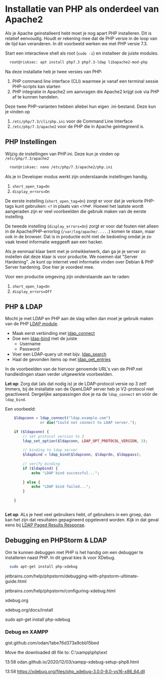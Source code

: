 # Installatie van PHP als onderdeel van Apache2

Als je Apache geinstalleerd hebt moet je nog apart PHP installeren. Dit is relatief eenvoudig. Houdt 
er rekening mee dat de PHP versie in de loop van de tijd kan veranderen. In dit voorbeeld werken
we met PHP versie 7.3.

Start een interactieve shell als root (`sudo -i`) en installeer de juiste modules.
```bash
  root@risksec: apt install php7.3 php7.3-ldap libapache2-mod-php
```

Na deze installatie heb je twee versies van PHP:
  1. PHP command line interface (CLI) waarmee je vanaf een terminal sessie PHP-scripts kan starten
  1. PHP integratie in Apache2 om aanvragen die Apache2 krijgt ook via PHP af te kunnen handelen.
  
Deze twee PHP-varianten hebben allebei hun eigen .ini-bestand. Deze kun je vinden op

  1. `/etc/php/7.3/cli/php.ini` voor de Command Line Interface
  1. `/etc/php/7.3/apache2` voor de PHP die in Apache geintegreerd is.
  
## PHP Instellingen
Wijzig de instellingen van PHP.ini. Deze kun je vinden op `/etc/php/7.3/apache2`

```bash
  root@risksec: nano /etc/php/7.3/apache2/php.ini
```

Als je in Developer modus werkt zijn onderstaande instellingen handig.
 1. `short_open_tag=On`
 1. `display_errors=On`

De eerste instelling (`short_open_tag=On`) zorgt er voor dat je verkorte PHP-tags kunt gebruiken: `<?` in plaats 
van `<?PHP`. Hoewel het laatste wordt aangeraden zijn er veel voorbeelden die gebruik maken
van de eerste instelling.

De tweede instelling (`display_errors=On`) zorgt er voor dat fouten niet alleen in de Apache/PHP-errorlog
(`/var/log/apache/.....`) komen te staan, maar ook in de browser. Dat is in productie echt niet de bedoeling
omdat je zo vaak teveel informatie weggeeft aan een hacker. 

Als je eenmaal klaar bent met je ontwikkelwerk, dan ga je je server zo instellen dat deze 
klaar is voor productie. We noemen dat "Server Hardening". Je kunt op internet veel
informatie vinden over Debian & PHP Server hardening. Doe hier je voordeel mee.

Voor een productie omgeving zijn onderstaande aan te raden:
 1. `short_open_tag=On`
 1. `display_errors=Off`

## PHP & LDAP
Mocht je met LDAP en PHP aan de slag willen dan moet je gebruik maken van de PHP 
[LDAP module](http://php.net/manual/en/book.ldap.php).

  * Maak eerst verbinding met [ldap_connect](http://php.net/manual/en/function.ldap-connect.php)
  * Doe een [ldap-bind](http://php.net/manual/en/function.ldap-bind.php) met de juiste
    * Username
    * Password
  * Voer een LDAP-query uit met bijv. [ldap_search](http://php.net/manual/en/function.ldap-search.php)
  * Haal de gevonden items op met [ldap_get_entries](http://php.net/manual/en/function.ldap-get-entries.php)
  
In de voorbeelden van de hiervoor genoemde URL's van de PHP.net handleidingen staan verder uitgewerkte voorbeelden. 

**Let op**: Zorg dat (als dat nodig is) je de LDAP-protocol versie op 3 zet! Immers, bij de installatie van de OpenLDAP
server heb je V2-protocol niet geactiveerd. Dergelijke aanpassingen doe je na de `ldap_connect` en vóór de `ldap_bind`. 

Een voorbeeld:
```php
    $ldapconn = ldap_connect("ldap.example.com")
                or die("Could not connect to LDAP server.");
    
    if ($ldapconn) {
        // set protocol version to 3
        ldap_set_option($ldapconn, LDAP_OPT_PROTOCOL_VERSION, 3);
        
        // binding to ldap server
        $ldapbind = ldap_bind($ldapconn, $ldaprdn, $ldappass);
        
        // verify binding
        if ($ldapbind) {
            echo "LDAP bind successful...";
            
        } else {
            echo "LDAP bind failed...";
        }
        
    }
  
```

**Let op**: ALs je heel veel gebruikers hebt, of gebruikers in een groep, dan kan het zijn dat resultaten gepagineerd
opgeleverd worden. Kijk in dat geval eens bij [LDAP Paged Results Response](http://php.net/manual/en/function.ldap-control-paged-result-response.php).
   
   
## Debugging en PHPStorm & LDAP
Om te kunnen debuggen met PHP is het handig om een debugger te installeren naast PHP. In dit geval kies ik voor XDebug. 

```bash
  sudo apt-get install php-xdebug
```

jetbrains.com/help/phpstorm/debugging-with-phpstorm-ultimate-guide.html


jetbrains.com/help/phpstorm/configuring-xdebug.html


xdebug.org

xdebug.org/docs/install


sudo apt-get install php-xdebug


### Debug en XAMPP

gist.github.com/odan/1abe76d373a9cbb15bed


Move the downloaded dll file to: C:\xampp\php\ext

13:58
odan.github.io/2020/12/03/xampp-xdebug-setup-php8.html

13:58
https://xdebug.org/files/php_xdebug-3.0.0-8.0-vs16-x86_64.dll
